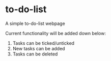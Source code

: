 # to-do-list
A simple to-do-list webpage

Current functionality will be added down below:
1) Tasks can be ticked/unticked
2) New tasks can be added
3) Tasks can be deleted 
